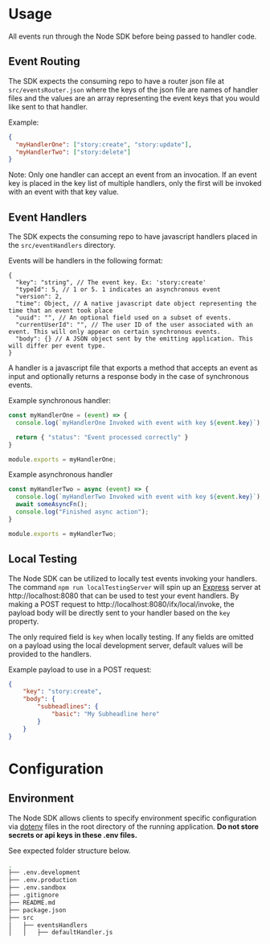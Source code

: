 # Usage
All events run through the Node SDK before being passed to handler code.

## Event Routing
The SDK expects the consuming repo to have a router json file at `src/eventsRouter.json` where the keys of the json file are 
names of handler files and the values are an array representing the event keys that you would like 
sent to that handler.

Example: 
```json
{
  "myHandlerOne": ["story:create", "story:update"],
  "myHandlerTwo": ["story:delete"]
}
```

Note: Only one handler can accept an event from an invocation. If an event key is placed in the key 
list of multiple handlers, only the first will be invoked with an event with that key value.

## Event Handlers
The SDK expects the consuming repo to have javascript handlers placed in the `src/eventHandlers` 
directory.

Events will be handlers in the following format:

```
{
  "key": "string", // The event key. Ex: 'story:create'
  "typeId": 5, // 1 or 5. 1 indicates an asynchronous event
  "version": 2,
  "time": Object, // A native javascript date object representing the time that an event took place
  "uuid": "", // An optional field used on a subset of events. 
  "currentUserId": "", // The user ID of the user associated with an event. This will only appear on certain synchronous events. 
  "body": {} // A JSON object sent by the emitting application. This will differ per event type.
}
```

A handler is a javascript file that exports a method that accepts an event as input and optionally
returns a response body in the case of synchronous events.

Example synchronous handler:

```js
const myHandlerOne = (event) => {
  console.log(`myHandlerOne Invoked with event with key ${event.key}`);

  return { "status": "Event processed correctly" }
}

module.exports = myHandlerOne;
```

Example asynchronous handler
```js
const myHandlerTwo = async (event) => {
  console.log(`myHandlerTwo Invoked with event with key ${event.key}`);
  await someAsyncFn();
  console.log("Finished async action");
}

module.exports = myHandlerTwo;
```

## Local Testing
The Node SDK can be utilized to locally test events invoking your handlers. The command
`npm run localTestingServer` will spin up an [Express](https://expressjs.com/) server at
http://localhost:8080 that can be used to test your event handlers. By making a POST request to
http://localhost:8080/ifx/local/invoke, the payload body will be directly sent to your handler
based on the `key` property.

The only required field is `key` when locally testing. If any fields are omitted on a payload using
the local development server, default values will be provided to the handlers.

Example payload to use in a POST request:
```json
{
    "key": "story:create",
    "body": {
        "subheadlines": { 
            "basic": "My Subheadline here"
        }
    }
}
```

# Configuration
## Environment
The Node SDK allows clients to specify environment specific configuration via
[dotenv](https://www.npmjs.com/package/dotenv) files in the root directory of the running
application. **Do not store secrets or api keys in these .env files.**

See expected folder structure below.
```sh
.
├── .env.development
├── .env.production
├── .env.sandbox
├── .gitignore
├── README.md
├── package.json
├── src
│   ├── eventsHandlers
│   │   ├── defaultHandler.js
```
